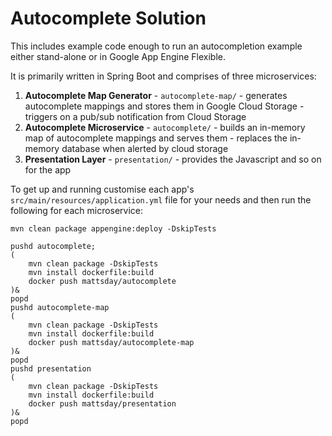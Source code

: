 # Autocomplete Solution
This includes example code enough to run an autocompletion example either stand-alone or in Google App Engine Flexible.

It is primarily written in Spring Boot and comprises of three microservices:

1. **Autocomplete Map Generator** - `autocomplete-map/` - generates autocomplete mappings and stores them in Google Cloud Storage - triggers on a pub/sub notification from Cloud Storage
2. **Autocomplete Microservice** - `autocomplete/` - builds an in-memory map of autocomplete mappings and serves them - replaces the in-memory database when alerted by cloud storage
3. **Presentation Layer** - `presentation/` - provides the Javascript and so on for the app

To get up and running customise each app's `src/main/resources/application.yml` file for your needs and then run the following for each microservice:

```
mvn clean package appengine:deploy -DskipTests
```

```
pushd autocomplete;
(
	mvn clean package -DskipTests
	mvn install dockerfile:build
	docker push mattsday/autocomplete
)&
popd
pushd autocomplete-map
(
	mvn clean package -DskipTests
	mvn install dockerfile:build
	docker push mattsday/autocomplete-map
)&
popd
pushd presentation
(
	mvn clean package -DskipTests
	mvn install dockerfile:build
	docker push mattsday/presentation
)&
popd
```
